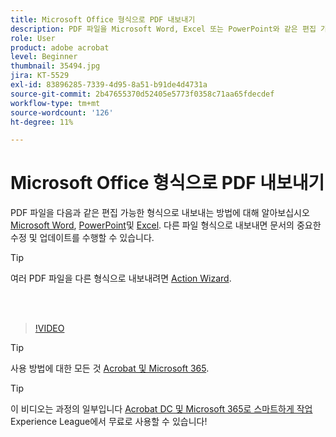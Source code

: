 ```yaml
---
title: Microsoft Office 형식으로 PDF 내보내기
description: PDF 파일을 Microsoft Word, Excel 또는 PowerPoint와 같은 편집 가능한 형식으로 내보내는 방법에 대해 알아봅니다
role: User
product: adobe acrobat
level: Beginner
thumbnail: 35494.jpg
jira: KT-5529
exl-id: 83896285-7339-4d95-8a51-b91de4d4731a
source-git-commit: 2b47655370d52405e5773f0358c71aa65fdecdef
workflow-type: tm+mt
source-wordcount: '126'
ht-degree: 11%

---
```


# Microsoft Office 형식으로 PDF 내보내기

PDF 파일을 다음과 같은 편집 가능한 형식으로 내보내는 방법에 대해 알아보십시오 [Microsoft Word](https://www.adobe.com/kr/acrobat/online/pdf-to-word.html), [PowerPoint](https://www.adobe.com/kr/acrobat/online/pdf-to-ppt.html)및 [Excel](https://www.adobe.com/kr/acrobat/online/pdf-to-excel.html). 다른 파일 형식으로 내보내면 문서의 중요한 수정 및 업데이트를 수행할 수 있습니다.

>[!TIP]
>
>여러 PDF 파일을 다른 형식으로 내보내려면 [Action Wizard](../advanced-tasks/action.md).

<br> 

>[!VIDEO](https://video.tv.adobe.com/v/35494?quality=12&learn=on&hidetitle=true)

>[!TIP]
>
>사용 방법에 대한 모든 것 [Acrobat 및 Microsoft 365](../integrate/integrate-overview.md).

>[!TIP]
>
>이 비디오는 과정의 일부입니다 [Acrobat DC 및 Microsoft 365로 스마트하게 작업](https://experienceleague.adobe.com/?recommended=Acrobat-U-1-2021.microsoft365) Experience League에서 무료로 사용할 수 있습니다!

